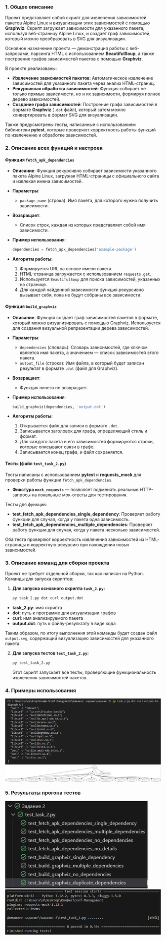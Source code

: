 ### 1. **Общее описание**

Проект представляет собой скрипт для извлечения зависимостей пакетов Alpine Linux и визуализации этих зависимостей с помощью **Graphviz**. Скрипт загружает зависимости для указанного пакета, используя веб-страницу Alpine Linux, и создает граф зависимостей, который можно преобразовать в SVG для визуализации.

Основное назначение проекта — демонстрация работы с веб-запросами, парсинга HTML с использованием **BeautifulSoup**, а также построение графов зависимостей пакетов с помощью **Graphviz**.

В проекте реализованы:

- **Извлечение зависимостей пакетов**: Автоматическое извлечение зависимостей для указанного пакета через анализ HTML-страниц.
- **Рекурсивная обработка зависимостей**: Функция собирает не только прямые зависимости, но и их зависимости, формируя полное дерево зависимостей.
- **Создание графа зависимостей**: Построение графа зависимостей в формате **Graphviz** (`.dot` файл), который затем можно конвертировать в формат SVG для визуализации.

Также предусмотрены тесты, написанные с использованием библиотеки **pytest**, которые проверяют корректность работы функций по извлечению и обработке зависимостей.

### 2. **Описание всех функций и настроек**

#### Функция `fetch_apk_dependencies`

- **Описание**:
  Функция рекурсивно собирает зависимости указанного пакета Alpine Linux, загружая HTML-страницы с официального сайта и извлекая имена зависимостей.

- **Параметры**:
  - `package_name` (строка): Имя пакета, для которого нужно получить зависимости.

- **Возвращает**:
  - Список строк, каждая из которых представляет собой имя зависимости.

- **Пример использования**:
  ```python
  dependencies = fetch_apk_dependencies('example-package')
  ```

- **Алгоритм работы**:
  1. Формируется URL на основе имени пакета.
  2. HTML-страница загружается с использованием `requests.get`.
  3. Используется `BeautifulSoup` для поиска зависимостей, указанных на странице.
  4. Для каждой найденной зависимости функция рекурсивно вызывает себя, пока не будут собраны все зависимости.

#### Функция `build_graphviz`

- **Описание**:
  Функция создает граф зависимостей пакетов в формате, который можно визуализировать с помощью Graphviz. Используется для создания визуальной репрезентации дерева зависимостей.

- **Параметры**:
  - `dependencies` (словарь): Словарь зависимостей, где ключом является имя пакета, а значением — список зависимостей этого пакета.
  - `output_file` (строка): Имя файла, в который будет записан результат в формате `.dot` (файл для Graphviz).

- **Возвращает**:
  - Функция ничего не возвращает.

- **Пример использования**:
  ```python
  build_graphviz(dependencies, 'output.dot')
  ```

- **Алгоритм работы**:
  1. Открывается файл для записи в формате `.dot`.
  2. Записывается заголовок для графа, определяющий стиль и формат.
  3. Для каждого пакета и его зависимостей формируются строки, которые описывают связи в графе.
  4. Записывается конец графа, и файл сохраняется.

#### Тесты (файл `test_task_2.py`)

Тесты написаны с использованием **pytest** и **requests_mock** для проверки работы функции `fetch_apk_dependencies`.

- **Фикстура `mock_requests`** — позволяет подменять реальные HTTP-запросы на локальные мок-ответы для тестирования.

Тесты для функций:

- **test_fetch_apk_dependencies_single_dependency**: Проверяет работу функции для случая, когда у пакета одна зависимость.
- **test_fetch_apk_dependencies_multiple_dependencies**: Проверяет работу функции для случая, когда у пакета несколько зависимостей.
  
Оба теста проверяют корректность извлечения зависимостей из HTML-страницы и корректную рекурсию при нахождении новых зависимостей.

### 3. **Описание команд для сборки проекта**

Проект не требует отдельной сборки, так как написан на Python. Команды для запуска скриптов:

1. **Для запуска основного скрипта `task_2.py`:**
   ```bash
   py task_2.py dot curl output.dot
   ```
- **task_2.py**: имя скрипта
- **dot**: путь к программе для визуализации графов
- **curl**: имя анализируемого пакета
- **output.dot**: путь к файлу-результату в виде кода

Таким образом, по итогу выполнения этой команды будет создан файл `output.svg`, содержащий визуализацию зависимостей для указанного пакета.

2. **Для запуска тестов `test_task_2.py`:**
   ```bash
   py test_task_2.py
   ```
   Этот скрипт запускает все тесты, проверяющие функциональность извлечения зависимостей пакетов.

### 4. **Примеры использования**
![Пример_1](./cf-hw2_1.png)
![Пример_2](./cf-hw2_2.png)

### 5. **Результаты прогона тестов**
![Тесты_1](./cf-hw2_3.png)
![Тесты_2](./cf-hw2_4.png)